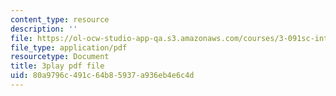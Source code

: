 ```yaml
---
content_type: resource
description: ''
file: https://ol-ocw-studio-app-qa.s3.amazonaws.com/courses/3-091sc-introduction-to-solid-state-chemistry-fall-2010/80a9796c491c64b85937a936eb4e6c4d_rR8ZtI8m0Mo.pdf
file_type: application/pdf
resourcetype: Document
title: 3play pdf file
uid: 80a9796c-491c-64b8-5937-a936eb4e6c4d
---
```

